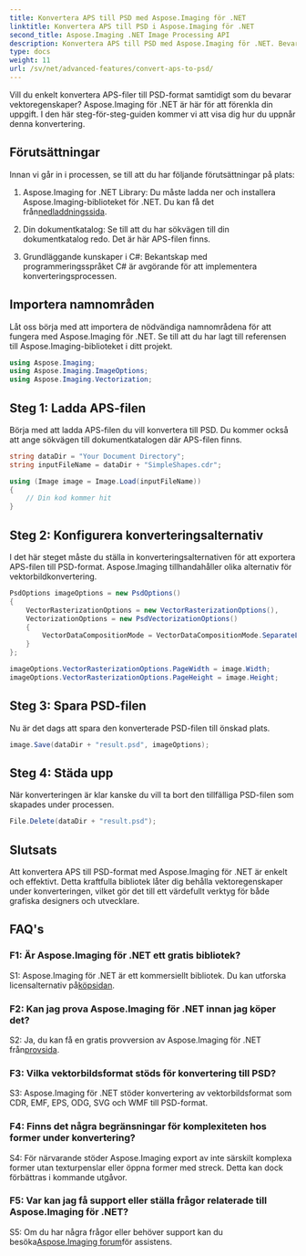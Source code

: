 ```yaml
---
title: Konvertera APS till PSD med Aspose.Imaging för .NET
linktitle: Konvertera APS till PSD i Aspose.Imaging för .NET
second_title: Aspose.Imaging .NET Image Processing API
description: Konvertera APS till PSD med Aspose.Imaging för .NET. Bevara vektoregenskaper under konvertering.
type: docs
weight: 11
url: /sv/net/advanced-features/convert-aps-to-psd/
---
```

Vill du enkelt konvertera APS-filer till PSD-format samtidigt som du bevarar vektoregenskaper? Aspose.Imaging för .NET är här för att förenkla din uppgift. I den här steg-för-steg-guiden kommer vi att visa dig hur du uppnår denna konvertering. 

## Förutsättningar

Innan vi går in i processen, se till att du har följande förutsättningar på plats:

1.  Aspose.Imaging for .NET Library: Du måste ladda ner och installera Aspose.Imaging-biblioteket för .NET. Du kan få det från[nedladdningssida](https://releases.aspose.com/imaging/net/).

2. Din dokumentkatalog: Se till att du har sökvägen till din dokumentkatalog redo. Det är här APS-filen finns.

3. Grundläggande kunskaper i C#: Bekantskap med programmeringsspråket C# är avgörande för att implementera konverteringsprocessen.

## Importera namnområden

Låt oss börja med att importera de nödvändiga namnområdena för att fungera med Aspose.Imaging för .NET. Se till att du har lagt till referensen till Aspose.Imaging-biblioteket i ditt projekt.

```csharp
using Aspose.Imaging;
using Aspose.Imaging.ImageOptions;
using Aspose.Imaging.Vectorization;
```

## Steg 1: Ladda APS-filen

Börja med att ladda APS-filen du vill konvertera till PSD. Du kommer också att ange sökvägen till dokumentkatalogen där APS-filen finns.

```csharp
string dataDir = "Your Document Directory";
string inputFileName = dataDir + "SimpleShapes.cdr";

using (Image image = Image.Load(inputFileName))
{
    // Din kod kommer hit
}
```

## Steg 2: Konfigurera konverteringsalternativ

I det här steget måste du ställa in konverteringsalternativen för att exportera APS-filen till PSD-format. Aspose.Imaging tillhandahåller olika alternativ för vektorbildkonvertering.

```csharp
PsdOptions imageOptions = new PsdOptions()
{
    VectorRasterizationOptions = new VectorRasterizationOptions(),
    VectorizationOptions = new PsdVectorizationOptions()
    {
        VectorDataCompositionMode = VectorDataCompositionMode.SeparateLayers
    }
};

imageOptions.VectorRasterizationOptions.PageWidth = image.Width;
imageOptions.VectorRasterizationOptions.PageHeight = image.Height;
```

## Steg 3: Spara PSD-filen

Nu är det dags att spara den konverterade PSD-filen till önskad plats.

```csharp
image.Save(dataDir + "result.psd", imageOptions);
```

## Steg 4: Städa upp

När konverteringen är klar kanske du vill ta bort den tillfälliga PSD-filen som skapades under processen.

```csharp
File.Delete(dataDir + "result.psd");
```

## Slutsats

Att konvertera APS till PSD-format med Aspose.Imaging för .NET är enkelt och effektivt. Detta kraftfulla bibliotek låter dig behålla vektoregenskaper under konverteringen, vilket gör det till ett värdefullt verktyg för både grafiska designers och utvecklare.

## FAQ's

### F1: Är Aspose.Imaging för .NET ett gratis bibliotek?

 S1: Aspose.Imaging för .NET är ett kommersiellt bibliotek. Du kan utforska licensalternativ på[köpsidan](https://purchase.aspose.com/buy).

### F2: Kan jag prova Aspose.Imaging för .NET innan jag köper det?

 S2: Ja, du kan få en gratis provversion av Aspose.Imaging för .NET från[provsida](https://releases.aspose.com/imaging/net/).

### F3: Vilka vektorbildsformat stöds för konvertering till PSD?

S3: Aspose.Imaging för .NET stöder konvertering av vektorbildsformat som CDR, EMF, EPS, ODG, SVG och WMF till PSD-format.

### F4: Finns det några begränsningar för komplexiteten hos former under konvertering?

S4: För närvarande stöder Aspose.Imaging export av inte särskilt komplexa former utan texturpenslar eller öppna former med streck. Detta kan dock förbättras i kommande utgåvor.

### F5: Var kan jag få support eller ställa frågor relaterade till Aspose.Imaging för .NET?

 S5: Om du har några frågor eller behöver support kan du besöka[Aspose.Imaging forum](https://forum.aspose.com/)för assistens.
